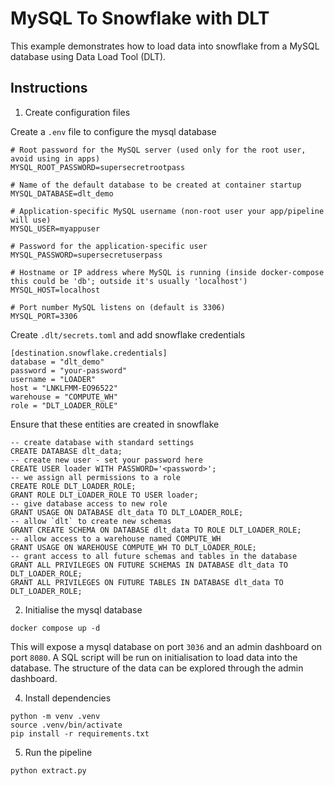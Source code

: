 # MySQL To Snowflake with DLT
This example demonstrates how to load data into snowflake from a MySQL database 
using Data Load Tool (DLT).

## Instructions
1. Create configuration files

Create a `.env` file to configure the mysql database
```
# Root password for the MySQL server (used only for the root user, avoid using in apps)
MYSQL_ROOT_PASSWORD=supersecretrootpass

# Name of the default database to be created at container startup
MYSQL_DATABASE=dlt_demo

# Application-specific MySQL username (non-root user your app/pipeline will use)
MYSQL_USER=myappuser

# Password for the application-specific user
MYSQL_PASSWORD=supersecretuserpass

# Hostname or IP address where MySQL is running (inside docker-compose this could be 'db'; outside it's usually 'localhost')
MYSQL_HOST=localhost

# Port number MySQL listens on (default is 3306)
MYSQL_PORT=3306
```

Create `.dlt/secrets.toml` and add snowflake credentials

```
[destination.snowflake.credentials]
database = "dlt_demo"
password = "your-password"
username = "LOADER"
host = "LNKLFMM-EO96522"
warehouse = "COMPUTE_WH"
role = "DLT_LOADER_ROLE"
```

Ensure that these entities are created in snowflake

```
-- create database with standard settings
CREATE DATABASE dlt_data;
-- create new user - set your password here
CREATE USER loader WITH PASSWORD='<password>';
-- we assign all permissions to a role
CREATE ROLE DLT_LOADER_ROLE;
GRANT ROLE DLT_LOADER_ROLE TO USER loader;
-- give database access to new role
GRANT USAGE ON DATABASE dlt_data TO DLT_LOADER_ROLE;
-- allow `dlt` to create new schemas
GRANT CREATE SCHEMA ON DATABASE dlt_data TO ROLE DLT_LOADER_ROLE;
-- allow access to a warehouse named COMPUTE_WH
GRANT USAGE ON WAREHOUSE COMPUTE_WH TO DLT_LOADER_ROLE;
-- grant access to all future schemas and tables in the database
GRANT ALL PRIVILEGES ON FUTURE SCHEMAS IN DATABASE dlt_data TO DLT_LOADER_ROLE;
GRANT ALL PRIVILEGES ON FUTURE TABLES IN DATABASE dlt_data TO DLT_LOADER_ROLE;
```

2. Initialise the mysql database

`docker compose up -d`

This will expose a mysql database on port `3036` and an admin dashboard on port 
`8080`. A SQL script will be run on initialisation to load data into the
database. The structure of the data can be explored through the admin 
dashboard.

4. Install dependencies

```
python -m venv .venv
source .venv/bin/activate
pip install -r requirements.txt
```
5. Run the pipeline

`python extract.py`
